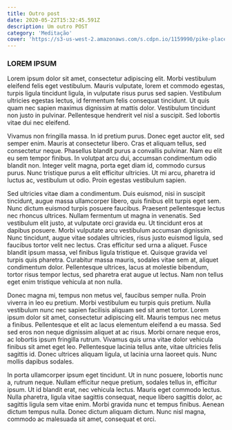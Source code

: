 ```yaml
---
title: Outro post
date: 2020-05-22T15:32:45.591Z
description: Um outro POST
category: 'Meditação'
cover: 'https://s3-us-west-2.amazonaws.com/s.cdpn.io/1159990/pike-place.jpg'
---
```

### LOREM IPSUM

Lorem ipsum dolor sit amet, consectetur adipiscing elit. Morbi vestibulum eleifend felis eget vestibulum. Mauris vulputate, lorem et commodo egestas, turpis ligula tincidunt ligula, in vulputate risus purus sed sapien. Vestibulum ultricies egestas lectus, id fermentum felis consequat tincidunt. Ut quis quam nec sapien maximus dignissim at mattis dolor. Vestibulum tincidunt non justo in pulvinar. Pellentesque hendrerit vel nisl a suscipit. Sed lobortis vitae dui nec eleifend.

Vivamus non fringilla massa. In id pretium purus. Donec eget auctor elit, sed semper enim. Mauris at consectetur libero. Cras et aliquam tellus, sed consectetur neque. Phasellus blandit purus a convallis pulvinar. Nam eu elit eu sem tempor finibus. In volutpat arcu dui, accumsan condimentum odio blandit non. Integer velit magna, porta eget diam id, commodo cursus purus. Nunc tristique purus a elit efficitur ultricies. Ut mi arcu, pharetra id luctus ac, vestibulum ut odio. Proin egestas vestibulum sapien.

Sed ultricies vitae diam a condimentum. Duis euismod, nisi in suscipit tincidunt, augue massa ullamcorper libero, quis finibus elit turpis eget sem. Nunc dictum euismod turpis posuere faucibus. Praesent pellentesque lectus nec rhoncus ultrices. Nullam fermentum ut magna in venenatis. Sed vestibulum elit justo, at vulputate orci gravida eu. Ut tincidunt eros at dapibus posuere. Morbi vulputate arcu vestibulum accumsan dignissim. Nunc tincidunt, augue vitae sodales ultricies, risus justo euismod ligula, sed faucibus tortor velit nec lectus. Cras efficitur sed urna a aliquet. Fusce blandit ipsum massa, vel finibus ligula tristique et. Quisque gravida vel turpis quis pharetra. Curabitur massa mauris, sodales vitae sem at, aliquet condimentum dolor. Pellentesque ultrices, lacus at molestie bibendum, tortor risus tempor lectus, sed pharetra erat augue ut lectus. Nam non tellus eget enim tristique vehicula at non nulla.

Donec magna mi, tempus non metus vel, faucibus semper nulla. Proin viverra in leo eu pretium. Morbi vestibulum eu turpis quis pretium. Nulla vestibulum nunc nec sapien facilisis aliquam sed sit amet tortor. Lorem ipsum dolor sit amet, consectetur adipiscing elit. Mauris tempus nec metus a finibus. Pellentesque et elit ac lacus elementum eleifend a eu massa. Sed sed eros non neque dignissim aliquet at ac risus. Morbi ornare neque eros, ac lobortis ipsum fringilla rutrum. Vivamus quis urna vitae dolor vehicula finibus sit amet eget leo. Pellentesque lacinia tellus ante, vitae ultricies felis sagittis id. Donec ultrices aliquam ligula, ut lacinia urna laoreet quis. Nunc mollis dapibus sodales.

In porta ullamcorper ipsum eget tincidunt. Ut in nunc posuere, lobortis nunc a, rutrum neque. Nullam efficitur neque pretium, sodales tellus in, efficitur ipsum. Ut id blandit erat, nec vehicula lectus. Mauris eget commodo lectus. Nulla pharetra, ligula vitae sagittis consequat, neque libero sagittis dolor, ac sagittis ligula sem vitae enim. Morbi gravida nunc et tempus finibus. Aenean dictum tempus nulla. Donec dictum aliquam dictum. Nunc nisl magna, commodo ac malesuada sit amet, consequat et orci.